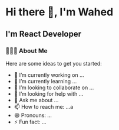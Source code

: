 <h1>Hi there 👋, I'm Wahed</h1> 

<div>
  <h2>I'm React Developer</h2> 
  <h3>👨🏻‍💻 About Me</h3>
</div>

Here are some ideas to get you started:

- 🔭 I’m currently working on ...
- 🌱 I’m currently learning ...
- 👯 I’m looking to collaborate on ...
- 🤔 I’m looking for help with ...
- 💬 Ask me about ...
- 📫 How to reach me: ...a
- 😄 Pronouns: ...
- ⚡ Fun fact: ...
